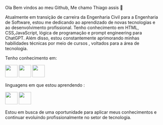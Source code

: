 Ola Bem vindos ao meu Github, Me chamo Thiago assis  👋

Atualmente em transição de carreira da Engenharia Civil para a Engenharia de Software, estou me dedicando ao aprendizado de novas tecnologias e ao desenvolvimento profissional. Tenho conhecimento em HTML, CSS,JavaScript, lógica de programação  e prompt engineering para ChatGPT. Além disso, estou constantemente aprimorando minhas habilidades técnicas por meio de cursos , voltados para a área de tecnologia.

Tenho conhecimento em:


   <img src="https://cdn.jsdelivr.net/gh/devicons/devicon@latest/icons/javascript/javascript-original.svg"  width="40" height="40"  />  <img src="https://cdn.jsdelivr.net/gh/devicons/devicon@latest/icons/html5/html5-original-wordmark.svg" width="40" height="40" />  <img src="https://cdn.jsdelivr.net/gh/devicons/devicon@latest/icons/css3/css3-original-wordmark.svg"   width="40" height="40" />
          
          
          
          
linguagens em que estou aprendendo :

 <img src="https://cdn.jsdelivr.net/gh/devicons/devicon@latest/icons/java/java-original-wordmark.svg" width="40" height="40" /> <img src="https://cdn.jsdelivr.net/gh/devicons/devicon@latest/icons/mysql/mysql-original-wordmark.svg" width="40" height="40" />
          

 Estou em busca de uma oportunidade para aplicar meus conhecimentos e continuar evoluindo profissionalmente no setor de tecnologia.
